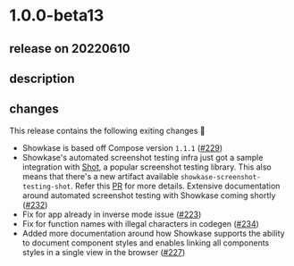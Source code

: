 # 1.0.0-beta13

## release on 20220610
## description
## changes
This release contains the following exiting changes 🥳

* Showkase is based off Compose version <code>1.1.1</code> (<a class="issue-link js-issue-link" data-error-text="Failed to load title" data-id="1182771692" data-permission-text="Title is private" data-url="https://github.com/airbnb/Showkase/issues/229" data-hovercard-type="pull_request" data-hovercard-url="/airbnb/Showkase/pull/229/hovercard" href="https://github.com/airbnb/Showkase/pull/229">#229</a>)
* Showkase's automated screenshot testing infra just got a sample integration with <a href="https://github.com/pedrovgs/Shot">Shot</a>, a popular screenshot testing library. This also means that there's a new artifact available <code>showkase-screenshot-testing-shot</code>. Refer this <a href="https://github.com/airbnb/Showkase/pull/232" data-hovercard-type="pull_request" data-hovercard-url="/airbnb/Showkase/pull/232/hovercard">PR</a> for more details. Extensive documentation around automated screenshot testing with Showkase coming shortly (<a class="issue-link js-issue-link" data-error-text="Failed to load title" data-id="1206288326" data-permission-text="Title is private" data-url="https://github.com/airbnb/Showkase/issues/232" data-hovercard-type="pull_request" data-hovercard-url="/airbnb/Showkase/pull/232/hovercard" href="https://github.com/airbnb/Showkase/pull/232">#232</a>)
* Fix for app already in inverse mode issue (<a class="issue-link js-issue-link" data-error-text="Failed to load title" data-id="1146002029" data-permission-text="Title is private" data-url="https://github.com/airbnb/Showkase/issues/223" data-hovercard-type="pull_request" data-hovercard-url="/airbnb/Showkase/pull/223/hovercard" href="https://github.com/airbnb/Showkase/pull/223">#223</a>)
* Fix for function names with illegal characters in codegen (<a class="issue-link js-issue-link" data-error-text="Failed to load title" data-id="1223354845" data-permission-text="Title is private" data-url="https://github.com/airbnb/Showkase/issues/234" data-hovercard-type="pull_request" data-hovercard-url="/airbnb/Showkase/pull/234/hovercard" href="https://github.com/airbnb/Showkase/pull/234">#234</a>)
* Added more documentation around how Showkase supports the ability to document component styles and enables linking all components styles in a single view in the browser (<a class="issue-link js-issue-link" data-error-text="Failed to load title" data-id="1182225017" data-permission-text="Title is private" data-url="https://github.com/airbnb/Showkase/issues/227" data-hovercard-type="pull_request" data-hovercard-url="/airbnb/Showkase/pull/227/hovercard" href="https://github.com/airbnb/Showkase/pull/227">#227</a>)

